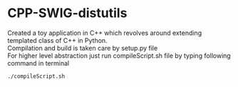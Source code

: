 # CPP-SWIG-distutils
Created a toy application in C++ which revolves around extending templated class of C++ in Python. <br>
Compilation and build is taken care by setup.py file <br>
For higher level abstraction just run compileScript.sh file by typing following command in terminal <br>
```
./compileScript.sh
```

